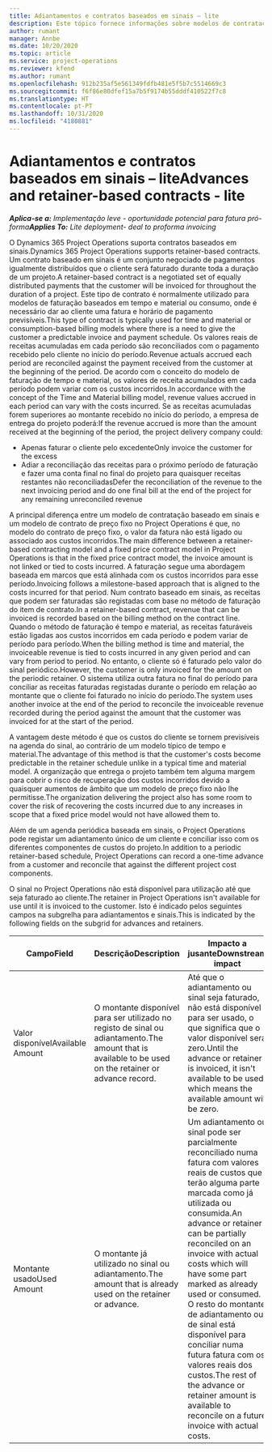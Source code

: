 ```yaml
---
title: Adiantamentos e contratos baseados em sinais – lite
description: Este tópico fornece informações sobre modelos de contratação baseados em sinais e adiantamentos no Project Operations.
author: rumant
manager: Annbe
ms.date: 10/20/2020
ms.topic: article
ms.service: project-operations
ms.reviewer: kfend
ms.author: rumant
ms.openlocfilehash: 912b235af5e561349fdfb481e5f5b7c5514669c3
ms.sourcegitcommit: f6f86e80dfef15a7b5f9174b55dddf410522f7c8
ms.translationtype: HT
ms.contentlocale: pt-PT
ms.lasthandoff: 10/31/2020
ms.locfileid: "4180881"
---
```

# <a name="advances-and-retainer-based-contracts---lite"></a><span data-ttu-id="e91cc-103">Adiantamentos e contratos baseados em sinais – lite</span><span class="sxs-lookup"><span data-stu-id="e91cc-103">Advances and retainer-based contracts - lite</span></span>


<span data-ttu-id="e91cc-104">_**Aplica-se a:** Implementação leve - oportunidade potencial para fatura pró-forma_</span><span class="sxs-lookup"><span data-stu-id="e91cc-104">_**Applies To:** Lite deployment- deal to proforma invoicing_</span></span>

<span data-ttu-id="e91cc-105">O Dynamics 365 Project Operations suporta contratos baseados em sinais.</span><span class="sxs-lookup"><span data-stu-id="e91cc-105">Dynamics 365 Project Operations supports retainer-based contracts.</span></span> <span data-ttu-id="e91cc-106">Um contrato baseado em sinais é um conjunto negociado de pagamentos igualmente distribuídos que o cliente será faturado durante toda a duração de um projeto.</span><span class="sxs-lookup"><span data-stu-id="e91cc-106">A retainer-based contract is a negotiated set of equally distributed payments that the customer will be invoiced for throughout the duration of a project.</span></span> <span data-ttu-id="e91cc-107">Este tipo de contrato é normalmente utilizado para modelos de faturação baseados em tempo e material ou consumo, onde é necessário dar ao cliente uma fatura e horário de pagamento previsíveis.</span><span class="sxs-lookup"><span data-stu-id="e91cc-107">This type of contract is typically used for time and material or consumption-based billing models where there is a need to give the customer a predictable invoice and payment schedule.</span></span> <span data-ttu-id="e91cc-108">Os valores reais de receitas acumuladas em cada período são reconciliados com o pagamento recebido pelo cliente no início do período.</span><span class="sxs-lookup"><span data-stu-id="e91cc-108">Revenue actuals accrued each period are reconciled against the payment received from the customer at the beginning of the period.</span></span> <span data-ttu-id="e91cc-109">De acordo com o conceito do modelo de faturação de tempo e material, os valores de receita acumulados em cada período podem variar com os custos incorridos.</span><span class="sxs-lookup"><span data-stu-id="e91cc-109">In accordance with the concept of the Time and Material billing model, revenue values accrued in each period can vary with the costs incurred.</span></span> <span data-ttu-id="e91cc-110">Se as receitas acumuladas forem superiores ao montante recebido no início do período, a empresa de entrega do projeto poderá:</span><span class="sxs-lookup"><span data-stu-id="e91cc-110">If the revenue accrued is more than the amount received at the beginning of the period, the project delivery company could:</span></span>

- <span data-ttu-id="e91cc-111">Apenas faturar o cliente pelo excedente</span><span class="sxs-lookup"><span data-stu-id="e91cc-111">Only invoice the customer for the excess</span></span> 
- <span data-ttu-id="e91cc-112">Adiar a reconciliação das receitas para o próximo período de faturação e fazer uma conta final no final do projeto para quaisquer receitas restantes não reconciliadas</span><span class="sxs-lookup"><span data-stu-id="e91cc-112">Defer the reconciliation of the revenue to the next invoicing period and do one final bill at the end of the project for any remaining unreconciled revenue</span></span>

<span data-ttu-id="e91cc-113">A principal diferença entre um modelo de contratação baseado em sinais e um modelo de contrato de preço fixo no Project Operations é que, no modelo do contrato de preço fixo, o valor da fatura não está ligado ou associado aos custos incorridos.</span><span class="sxs-lookup"><span data-stu-id="e91cc-113">The main difference between a retainer-based contracting model and a fixed price contract model in Project Operations is that in the fixed price contract model, the invoice amount is not linked or tied to costs incurred.</span></span> <span data-ttu-id="e91cc-114">A faturação segue uma abordagem baseada em marcos que está alinhada com os custos incorridos para esse período.</span><span class="sxs-lookup"><span data-stu-id="e91cc-114">Invoicing follows a milestone-based approach that is aligned to the costs incurred for that period.</span></span> <span data-ttu-id="e91cc-115">Num contrato baseado em sinais, as receitas que podem ser faturadas são registadas com base no método de faturação do item de contrato.</span><span class="sxs-lookup"><span data-stu-id="e91cc-115">In a retainer-based contract, revenue that can be invoiced is recorded based on the billing method on the contract line.</span></span> <span data-ttu-id="e91cc-116">Quando o método de faturação é tempo e material, as receitas faturáveis estão ligadas aos custos incorridos em cada período e podem variar de período para período.</span><span class="sxs-lookup"><span data-stu-id="e91cc-116">When the billing method is time and material, the invoiceable revenue is tied to costs incurred in any given period and can vary from period to period.</span></span> <span data-ttu-id="e91cc-117">No entanto, o cliente só é faturado pelo valor do sinal periódico.</span><span class="sxs-lookup"><span data-stu-id="e91cc-117">However, the customer is only invoiced for the amount on the periodic retainer.</span></span> <span data-ttu-id="e91cc-118">O sistema utiliza outra fatura no final do período para conciliar as receitas faturadas registadas durante o período em relação ao montante que o cliente foi faturado no início do período.</span><span class="sxs-lookup"><span data-stu-id="e91cc-118">The system uses another invoice at the end of the period to reconcile the invoiceable revenue recorded during the period against the amount that the customer was invoiced for at the start of the period.</span></span>

<span data-ttu-id="e91cc-119">A vantagem deste método é que os custos do cliente se tornem previsíveis na agenda do sinal, ao contrário de um modelo típico de tempo e material.</span><span class="sxs-lookup"><span data-stu-id="e91cc-119">The advantage of this method is that the customer's costs become predictable in the retainer schedule unlike in a typical time and material model.</span></span> <span data-ttu-id="e91cc-120">A organização que entrega o projeto também tem alguma margem para cobrir o risco de recuperação dos custos incorridos devido a quaisquer aumentos de âmbito que um modelo de preço fixo não lhe permitisse.</span><span class="sxs-lookup"><span data-stu-id="e91cc-120">The organization delivering the project also has some room to cover the risk of recovering the costs incurred due to any increases in scope that a fixed price model would not have allowed them to.</span></span>

<span data-ttu-id="e91cc-121">Além de um agenda periódica baseada em sinais, o Project Operations pode registar um adiantamento único de um cliente e conciliar isso com os diferentes componentes de custos do projeto.</span><span class="sxs-lookup"><span data-stu-id="e91cc-121">In addition to a periodic retainer-based schedule, Project Operations can record a one-time advance from a customer and reconcile that against the different project cost components.</span></span>

<span data-ttu-id="e91cc-122">O sinal no Project Operations não está disponível para utilização até que seja faturado ao cliente.</span><span class="sxs-lookup"><span data-stu-id="e91cc-122">The retainer in Project Operations isn't available for use until it is invoiced to the customer.</span></span> <span data-ttu-id="e91cc-123">Isto é indicado pelos seguintes campos na subgrelha para adiantamentos e sinais.</span><span class="sxs-lookup"><span data-stu-id="e91cc-123">This is indicated by the following fields on the subgrid for advances and retainers.</span></span>

| <span data-ttu-id="e91cc-124">Campo</span><span class="sxs-lookup"><span data-stu-id="e91cc-124">Field</span></span> | <span data-ttu-id="e91cc-125">Descrição</span><span class="sxs-lookup"><span data-stu-id="e91cc-125">Description</span></span> | <span data-ttu-id="e91cc-126">Impacto a jusante</span><span class="sxs-lookup"><span data-stu-id="e91cc-126">Downstream impact</span></span> |
| --- | --- | --- |
| <span data-ttu-id="e91cc-127">Valor disponível</span><span class="sxs-lookup"><span data-stu-id="e91cc-127">Available Amount</span></span> | <span data-ttu-id="e91cc-128">O montante disponível para ser utilizado no registo de sinal ou adiantamento.</span><span class="sxs-lookup"><span data-stu-id="e91cc-128">The amount that is available to be used on the retainer or advance record.</span></span> | <span data-ttu-id="e91cc-129">Até que o adiantamento ou sinal seja faturado, não está disponível para ser usado, o que significa que o valor disponível será zero.</span><span class="sxs-lookup"><span data-stu-id="e91cc-129">Until the advance or retainer is invoiced, it isn't available to be used which means the available amount will be zero.</span></span> |
| <span data-ttu-id="e91cc-130">Montante usado</span><span class="sxs-lookup"><span data-stu-id="e91cc-130">Used Amount</span></span> | <span data-ttu-id="e91cc-131">O montante já utilizado no sinal ou adiantamento.</span><span class="sxs-lookup"><span data-stu-id="e91cc-131">The amount that is already used on the retainer or advance.</span></span> | <span data-ttu-id="e91cc-132">Um adiantamento ou sinal pode ser parcialmente reconciliado numa fatura com valores reais de custos que terão alguma parte marcada como já utilizada ou consumida.</span><span class="sxs-lookup"><span data-stu-id="e91cc-132">An advance or retainer can be partially reconciled on an invoice with actual costs which will have some part marked as already used or consumed.</span></span> <span data-ttu-id="e91cc-133">O resto do montante de adiantamento ou de sinal está disponível para conciliar numa futura fatura com os valores reais dos custos.</span><span class="sxs-lookup"><span data-stu-id="e91cc-133">The rest of the advance or retainer amount is available to reconcile on a future invoice with actual costs.</span></span> |
